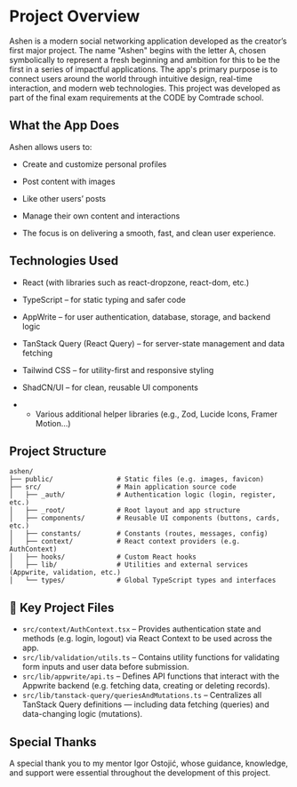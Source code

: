 # Project Overview

Ashen is a modern social networking application developed as the creator’s first major project. The name "Ashen" begins with the letter A, chosen symbolically to represent a fresh beginning and ambition for this to be the first in a series of impactful applications.
The app's primary purpose is to connect users around the world through intuitive design, real-time interaction, and modern web technologies.
This project was developed as part of the final exam requirements at the CODE by Comtrade school.

## What the App Does

Ashen allows users to:

- Create and customize personal profiles

- Post content with images

- Like other users’ posts

- Manage their own content and interactions

- The focus is on delivering a smooth, fast, and clean user experience.

## Technologies Used

- React (with libraries such as react-dropzone, react-dom, etc.)

- TypeScript – for static typing and safer code

- AppWrite – for user authentication, database, storage, and backend logic

- TanStack Query (React Query) – for server-state management and data fetching

- Tailwind CSS – for utility-first and responsive styling

- ShadCN/UI – for clean, reusable UI components

- - Various additional helper libraries (e.g., Zod, Lucide Icons, Framer Motion...)

## Project Structure

```
ashen/
├── public/                # Static files (e.g. images, favicon)
├── src/                   # Main application source code
│   ├── _auth/             # Authentication logic (login, register, etc.)
│   ├── _root/             # Root layout and app structure
│   ├── components/        # Reusable UI components (buttons, cards, etc.)
│   ├── constants/         # Constants (routes, messages, config)
│   ├── context/           # React context providers (e.g. AuthContext)
│   ├── hooks/             # Custom React hooks
│   ├── lib/               # Utilities and external services (Appwrite, validation, etc.)
│   └── types/             # Global TypeScript types and interfaces
```

## 🔧 Key Project Files

- `src/context/AuthContext.tsx` – Provides authentication state and methods (e.g. login, logout) via React Context to be used across the app.
- `src/lib/validation/utils.ts` – Contains utility functions for validating form inputs and user data before submission.
- `src/lib/appwrite/api.ts` – Defines API functions that interact with the Appwrite backend (e.g. fetching data, creating or deleting records).
- `src/lib/tanstack-query/queriesAndMutations.ts` – Centralizes all TanStack Query definitions — including data fetching (queries) and data-changing logic (mutations).

## Special Thanks

A special thank you to my mentor Igor Ostojić, whose guidance, knowledge, and support were essential throughout the development of this project.

